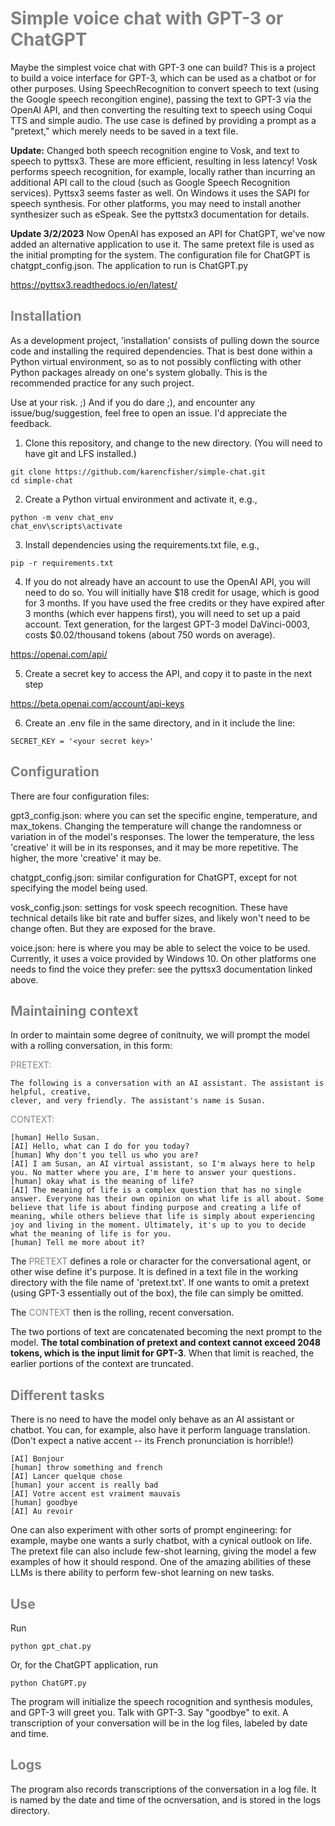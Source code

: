 <span style="color: gray">
<h1>Simple voice chat with GPT-3 or ChatGPT</h1>
</span>

Maybe the simplest voice chat with GPT-3 one can build? This is a project to build a voice interface for GPT-3, which can be used as a chatbot or for other purposes. Using SpeechRecognition to convert speech to text (using the Google speech recongition engine), passing the text to GPT-3 via the OpenAI API, and then converting the resulting text to speech using Coqui TTS and simple audio. The use case is defined by providing a prompt as a "pretext," which merely needs to be saved in a text file. 

<b>Update:</b> Changed both speech recognition engine to Vosk, and text to speech to pyttsx3. These are more efficient, resulting in less latency! Vosk performs
speech recognition, for example, locally rather than incurring an additional API call to the cloud (such as Google Speech Recognition services). Pyttsx3 seems
faster as well. On Windows it uses the SAPI for speech synthesis. For other platforms, you may need to install another synthesizer such as eSpeak. See the pyttstx3
documentation for details.

<b>Update 3/2/2023</b> Now OpenAI has exposed an API for ChatGPT, we've now added an alternative application
to use it. The same pretext file is used as the initial prompting for the system. The configuration
file for ChatGPT is chatgpt_config.json. The application to run is ChatGPT.py

https://pyttsx3.readthedocs.io/en/latest/


<span style="color: gray">
<h2>Installation</h2>
</span>

As a development project, 'installation' consists of pulling down the source code and installing the required dependencies. That is best done within a Python virtual
environment, so as to not possibly conflicting with other Python packages already on one's system globally. This is the recommended practice for any such
project.

Use at your risk. ;) And if you do dare ;), and encounter any issue/bug/suggestion, feel free to open an issue. I'd appreciate the feedback.

1) Clone this repository, and change to the new directory. (You will need to have git and LFS installed.)

```
git clone https://github.com/karencfisher/simple-chat.git
cd simple-chat
```

2) Create a Python virtual environment and activate it, e.g., 

```
python -m venv chat_env
chat_env\scripts\activate
```

3) Install dependencies using the requirements.txt file, e.g.,

```
pip -r requirements.txt
```

4) If you do not already have an account to use the OpenAI API, you will need to do so. You 
will initially have $18 credit for usage, which is good for 3 months. If you have used the
free credits or they have expired after 3 months (which ever happens first), you will need to 
set up a paid account. Text generation, for the largest GPT-3 model DaVinci-0003,
costs $0.02/thousand tokens (about 750 words on average).

https://openai.com/api/

5) Create a secret key to access the API, and copy it to paste in the next step

https://beta.openai.com/account/api-keys

6) Create an .env file in the same directory, and in it include the line:

```
SECRET_KEY = '<your secret key>'
```

<span style="color: gray">
<h2>Configuration</h2>
</span>

There are four configuration files:

gpt3_config.json: where you can set the specific engine, temperature, and max_tokens. Changing the temperature will change the
randomness or variation in of the model's responses. The lower the temperature, the less 'creative' it will be in its responses, 
and it may be more repetitive. The higher, the more 'creative' it may be.

chatgpt_config.json:
similar configuration for ChatGPT, except for not specifying the model being used.

vosk_config.json: settings for vosk speech recognition. These have technical details like bit rate and buffer sizes, and likely
won't need to be change often. But they are exposed for the brave.

voice.json: here is where you may be able to select the voice to be used. Currently, it uses 
a voice provided by Windows 10. On other platforms one needs to find the voice they
prefer: see the pyttsx3 documentation linked above.

<span style="color: gray">
<h2>Maintaining context</h2>
</span>

In order to maintain some degree of conitnuity, we will prompt the model with a
rolling conversation, in this form:

<span style="color: gray">
PRETEXT:
</span>

```
The following is a conversation with an AI assistant. The assistant is helpful, creative, 
clever, and very friendly. The assistant's name is Susan.
```

<span style="color: gray">
CONTEXT:
</span>

```
[human] Hello Susan.  
[AI] Hello, what can I do for you today?  
[human] Why don't you tell us who you are?  
[AI] I am Susan, an AI virtual assistant, so I'm always here to help you. No matter where you are, I'm here to answer your questions.  
[human] okay what is the meaning of life?  
[AI] The meaning of life is a complex question that has no single answer. Everyone has their own opinion on what life is all about. Some believe that life is about finding purpose and creating a life of meaning, while others believe that life is simply about experiencing joy and living in the moment. Ultimately, it's up to you to decide what the meaning of life is for you.
[human] Tell me more about it?
```

The <span style="color: gray">PRETEXT</span> defines a role or character for the conversational agent, or other
wise define it's purpose. It is defined in a text file in the working directory with the file name of 'pretext.txt'. If one wants to omit a pretext (using GPT-3 essentially out of the box), the file can simply be omitted.

The <span style="color: gray">CONTEXT</span> then is the rolling, recent conversation. 

The two portions of text are concatenated becoming the next prompt to the model.
<b>The total combination of pretext and context cannot exceed 2048 tokens, which is the input limit for
GPT-3</b>. When that limit is reached, the earlier portions of the context are truncated.<br>

<span style="color: gray">
<h2>Different tasks</h2>
</span>

There is no need to have the model only behave as an AI assistant or chatbot. You can, for example, also have it perform language translation. (Don't
expect a native accent -- its French pronunciation is horrible!)

```
[AI] Bonjour
[human] throw something and french
[AI] Lancer quelque chose
[human] your accent is really bad
[AI] Votre accent est vraiment mauvais
[human] goodbye
[AI] Au revoir
```

One can also
experiment with other sorts of prompt engineering: for example, maybe one wants a surly chatbot, with a cynical outlook on life. The pretext file can
also include few-shot learning, giving the model a few examples of how it should respond. One of the amazing abilities of these LLMs is there ability
to perform few-shot learning on new tasks.
        
<span style="color: gray">
<h2>Use</h2>
</span>

Run

```
python gpt_chat.py
```

Or, for the ChatGPT application, run

```
python ChatGPT.py
```

The program will initialize the speech rocognition and synthesis modules, and GPT-3 will greet you. Talk with GPT-3. Say "goodbye" to exit.
A transcription of your conversation will be in the log files, labeled by date and time.


<span style="color: gray">
<h2>Logs</h2>
</span>

The program also records transcriptions of the conversation in a log file. It is named by the date and time
of the ocnversation, and is stored in the logs directory.
